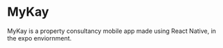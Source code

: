 # MyKay
MyKay is a property consultancy mobile app made using React Native, in the expo enviornment.
